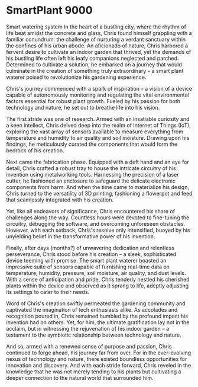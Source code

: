 # SmartPlant 9000
Smart watering system
In the heart of a bustling city, where the rhythm of life beat amidst the concrete and glass, Chris found himself grappling with a familiar conundrum: the challenge of nurturing a verdant sanctuary within the confines of his urban abode. An aficionado of nature, Chris harbored a fervent desire to cultivate an indoor garden that thrived, yet the demands of his bustling life often left his leafy companions neglected and parched. Determined to cultivate a solution, he embarked on a journey that would culminate in the creation of something truly extraordinary – a smart plant waterer poised to revolutionize his gardening experience.

Chris's journey commenced with a spark of inspiration – a vision of a device capable of autonomously monitoring and regulating the vital environmental factors essential for robust plant growth. Fueled by his passion for both technology and nature, he set out to breathe life into his vision.

The first stride was one of research. Armed with an insatiable curiosity and a keen intellect, Chris delved deep into the realm of Internet of Things (IoT), exploring the vast array of sensors available to measure everything from temperature and humidity to air quality and soil moisture. Drawing upon his findings, he meticulously curated the components that would form the bedrock of his creation.

Next came the fabrication phase. Equipped with a deft hand and an eye for detail, Chris crafted a robust tray to house the intricate circuitry of his invention using metalworking tools. Harnessing the precision of a laser cutter, he fashioned an enclosure to safeguard the delicate electronic components from harm. And when the time came to materialize his design, Chris turned to the versatility of 3D printing, fashioning a flowerpot and feed that seamlessly integrated with his creation.

Yet, like all endeavors of significance, Chris encountered his share of challenges along the way. Countless hours were devoted to fine-tuning the circuitry, debugging the software, and overcoming unforeseen obstacles. However, with each setback, Chris's resolve only intensified, buoyed by his unyielding belief in the transformative power of his invention.

Finally, after days (months?) of unwavering dedication and relentless perseverance, Chris stood before his creation – a sleek, sophisticated device teeming with promise. The smart plant waterer boasted an impressive suite of sensors capable of furnishing real-time data on temperature, humidity, pressure, soil moisture, air quality, and dust levels. With a sense of anticipation and pride, Chris tenderly nestled his cherished plants within the device and observed as it sprang to life, adeptly adjusting its settings to cater to their needs.

Word of Chris's creation swiftly permeated the gardening community and captivated the imagination of tech enthusiasts alike. As accolades and recognition poured in, Chris remained humbled by the profound impact his invention had on others. Yet, for him, the ultimate gratification lay not in the acclaim, but in witnessing the rejuvenation of his indoor garden – a testament to the symbiotic relationship between technology and nature.

And so, armed with a renewed sense of purpose and passion, Chris continued to forge ahead, his journey far from over. For in the ever-evolving nexus of technology and nature, there existed boundless opportunities for innovation and discovery. And with each stride forward, Chris reveled in the knowledge that he was not merely tending to his plants but cultivating a deeper connection to the natural world that surrounded him.
